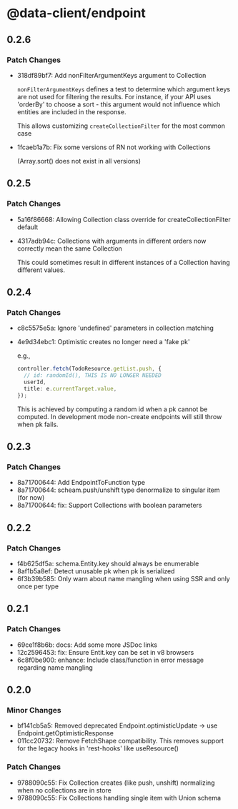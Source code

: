 # @data-client/endpoint

## 0.2.6

### Patch Changes

- 318df89bf7: Add nonFilterArgumentKeys argument to Collection

  `nonFilterArgumentKeys` defines a test to determine which argument keys
  are not used for filtering the results. For instance, if your API uses
  'orderBy' to choose a sort - this argument would not influence which
  entities are included in the response.

  This allows customizing `createCollectionFilter` for the
  most common case

- 1fcaeb1a7b: Fix some versions of RN not working with Collections

  (Array.sort() does not exist in all versions)

## 0.2.5

### Patch Changes

- 5a16f86668: Allowing Collection class override for createCollectionFilter default
- 4317adb94c: Collections with arguments in different orders now correctly mean the same Collection

  This could sometimes result in different instances of a Collection having different values.

## 0.2.4

### Patch Changes

- c8c5575e5a: Ignore 'undefined' parameters in collection matching
- 4e9d34ebc1: Optimistic creates no longer need a 'fake pk'

  e.g.,

  ```ts
  controller.fetch(TodoResource.getList.push, {
    // id: randomId(), THIS IS NO LONGER NEEDED
    userId,
    title: e.currentTarget.value,
  });
  ```

  This is achieved by computing a random id when a pk cannot be
  computed. In development mode non-create endpoints will
  still throw when pk fails.

## 0.2.3

### Patch Changes

- 8a71700644: Add EndpointToFunction type
- 8a71700644: scheam.push/unshift type denormalize to singular item (for now)
- 8a71700644: fix: Support Collections with boolean parameters

## 0.2.2

### Patch Changes

- f4b625df5a: schema.Entity.key should always be enumerable
- 8af1b5a8ef: Detect unusable pk when pk is serialized
- 6f3b39b585: Only warn about name mangling when using SSR and only once per type

## 0.2.1

### Patch Changes

- 69ce1f8b6b: docs: Add some more JSDoc links
- 12c2596453: fix: Ensure Entit.key can be set in v8 browsers
- 6c8f0be900: enhance: Include class/function in error message regarding name mangling

## 0.2.0

### Minor Changes

- bf141cb5a5: Removed deprecated Endpoint.optimisticUpdate -> use Endpoint.getOptimisticResponse
- 011cc20732: Remove FetchShape compatibility.
  This removes support for the legacy hooks in 'rest-hooks' like useResource()

### Patch Changes

- 9788090c55: Fix Collection creates (like push, unshift) normalizing when no collections are in store
- 9788090c55: Fix Collections handling single item with Union schema
